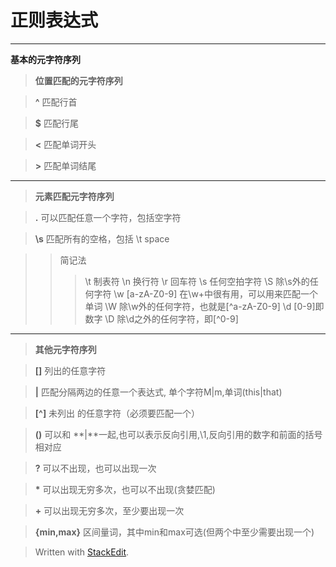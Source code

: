 正则表达式
==========
---------------------------------------------------


**基本的元字符序列**


>**位置匹配的元字符序列**

>**^**  匹配行首
 
>**$** 匹配行尾

>**\<** 匹配单词开头

>**\>** 匹配单词结尾

---
>**元素匹配元字符序列**

> **.** 可以匹配任意一个字符，包括空字符 

> **\\s** 匹配所有的空格，包括 \t space


> > 简记法
>>>	\t 制表符
>>>	\n 换行符
>>>	\r 回车符
>>>	\s 任何空拍字符
>>>	\S 除\s外的任何字符
>>>	\w [a-zA-Z0-9]  在\w+中很有用，可以用来匹配一个单词
>>>	\W 除\w外的任何字符，也就是[^a-zA-Z0-9]
>>>	\d [0-9]即数字
>>>	\D 除\d之外的任何字符，即[^0-9]


---
> **其他元字符序列**

> **[]** 列出的任意字符

> **|** 匹配分隔两边的任意一个表达式, 单个字符M|m,单词(this|that)

> **[^]** 未列出 的任意字符（必须要匹配一个）

> **()** 可以和 **|**一起,也可以表示反向引用,\1,反向引用的数字和前面的括号相对应

> **?** 可以不出现，也可以出现一次

> **\*** 可以出现无穷多次，也可以不出现(贪婪匹配)

> **+** 可以出现无穷多次，至少要出现一次

> **{min,max}** 区间量词，其中min和max可选(但两个中至少需要出现一个)



> Written with [StackEdit](https://stackedit.io/).



